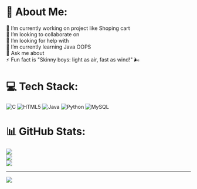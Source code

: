 # 💫 About Me:
🔭 I’m currently working on project like Shoping cart<br>👯 I’m looking to collaborate on<br>🤝 I’m looking for help with<br>🌱 I’m currently learning Java OOPS<br>💬 Ask me about<br>⚡ Fun fact is "Skinny boys: light as air, fast as wind!" 🌬️


# 💻 Tech Stack:
![C](https://img.shields.io/badge/c-%2300599C.svg?style=for-the-badge&logo=c&logoColor=white) ![HTML5](https://img.shields.io/badge/html5-%23E34F26.svg?style=for-the-badge&logo=html5&logoColor=white) ![Java](https://img.shields.io/badge/java-%23ED8B00.svg?style=for-the-badge&logo=openjdk&logoColor=white) ![Python](https://img.shields.io/badge/python-3670A0?style=for-the-badge&logo=python&logoColor=ffdd54) ![MySQL](https://img.shields.io/badge/mysql-4479A1.svg?style=for-the-badge&logo=mysql&logoColor=white)
# 📊 GitHub Stats:
![](https://github-readme-stats.vercel.app/api?username=Sandeep6771&theme=dark&hide_border=false&include_all_commits=true&count_private=true)<br/>
![](https://nirzak-streak-stats.vercel.app/?user=Sandeep6771&theme=dark&hide_border=false)<br/>
![](https://github-readme-stats.vercel.app/api/top-langs/?username=Sandeep6771&theme=dark&hide_border=false&include_all_commits=true&count_private=true&layout=compact)

---
[![](https://visitcount.itsvg.in/api?id=Sandeep6771&icon=0&color=0)](https://visitcount.itsvg.in)

<!-- Proudly created with GPRM ( https://gprm.itsvg.in ) -->
